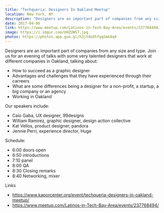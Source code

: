 ```yaml
---
title: "Techqueria: Designers In Oakland Meetup"
location: New York, NY
description: "Designers are an important part of companies from any size and type. Join us for an evening of talks with some very talented designers that work at different companies in Oakland."
date: 2017-04-06
link: https://www.meetup.com/Latinos-in-Tech-Bay-Area/events/237768494/
image: https://i.imgur.com/UHZUWS7.jpg
photos: https://photos.app.goo.gl/h3jtdoXhfqqSmk8q9
---
```


Designers are an important part of companies from any size and type. Join us for an evening of talks with some very talented designers that work at different companies in Oakland, talking about:

- How to succeed as a graphic designer
- Advantages and challenges that they have experienced through their carreers
- What are some differences being a designer for a non-profit, a startup, a big company or an agency
- Working in Oakland

Our speakers include:

- Caio Gaba, UX designer, 99designs
- William Ramirez, graphic designer, design action collective
- Kat Vellos, product designer, pandora
- Jennie Perri, experience director, Huge

Schedule:

- 6:00 doors open
- 6:50 introductions
- 7:10 panel
- 8:00 QA
- 8:30 Closing remarks
- 8:40 Networking, mixer

Links

- https://www.kaporcenter.org/event/techqueria-designers-in-oakland-meetup/
- https://www.meetup.com/Latinos-in-Tech-Bay-Area/events/237768494/

